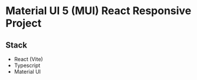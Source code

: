 # Material UI 5 (MUI) React Responsive Project

## Stack
- React (Vite)
- Typescript
- Material UI

